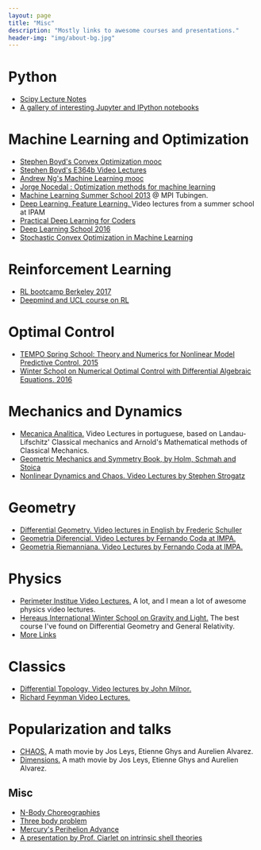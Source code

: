 ```yaml
---
layout: page
title: "Misc"
description: "Mostly links to awesome courses and presentations."
header-img: "img/about-bg.jpg"
---
```


Python
=================

* [Scipy Lecture Notes](http://www.scipy-lectures.org/index.html)
* [A gallery of interesting Jupyter and IPython notebooks](https://github.com/jupyter/jupyter/wiki/A-gallery-of-interesting-Jupyter-and-IPython-Notebooks)

Machine Learning and Optimization
=================
* [Stephen Boyd's Convex Optimization mooc](https://lagunita.stanford.edu/courses/Engineering/CVX101/Winter2014/about)
* [Stephen Boyd's E364b Video Lectures](http://stanford.edu/class/ee364b/videos.html)
* [Andrew Ng's Machine Learning mooc](https://www.coursera.org/learn/machine-learning)
* [Jorge Nocedal : Optimization methods for machine learning](https://www.youtube.com/watch?v=dY249vF0Pps&list=PLHyI3Fbmv0SdzMHAy0aN59oYnLy5vyyTA&index=35)
* [Machine Learning Summer School 2013](https://www.youtube.com/playlist?list=PLqJm7Rc5-EXFv6RXaPZzzlzo93Hl0v91E) @ MPI Tubingen.
* [Deep Learning, Feature Learning. ](https://www.youtube.com/playlist?list=PLHyI3Fbmv0SdzMHAy0aN59oYnLy5vyyTA) Video lectures from a summer school at IPAM
* [Practical Deep Learning for Coders](http://course.fast.ai/index.html)
* [Deep Learning School 2016](https://www.youtube.com/playlist?list=PLrAXtmErZgOfMuxkACrYnD2fTgbzk2THW)
* [Stochastic Convex Optimization in Machine Learning](https://www.youtube.com/playlist?list=PLo4jXE-LdDTTR8sH8rJindqSX9IeobHE-)

Reinforcement Learning
=================
* [RL bootcamp Berkeley 2017](https://sites.google.com/view/deep-rl-bootcamp/lectures)
* [Deepmind and UCL course on RL](http://www0.cs.ucl.ac.uk/staff/d.silver/web/Teaching.html)

Optimal Control
=================

* [TEMPO Spring School: Theory and Numerics for Nonlinear Model Predictive Control. 2015](http://www.syscop.de/event/tempo-spring-school)
* [Winter School on Numerical Optimal Control with Differential Algebraic Equations. 2016](http://www.syscop.de/teaching/ws2015/nocdae)

Mechanics and Dynamics
=================
* [Mecanica Analitica.](https://www.youtube.com/user/MecanicaAnaliticaUFF/playlists) Video Lectures in portuguese, based on Landau-Lifschitz' Classical mechanics and Arnold's Mathematical methods of Classical Mechanics. 
* [Geometric Mechanics and Symmetry Book, by Holm, Schmah and Stoica](http://wwwf.imperial.ac.uk/~dholm/classnotes/GMS-FinalMar09.pdf)
* [Nonlinear Dynamics and Chaos. Video Lectures by Stephen Strogatz](https://www.youtube.com/playlist?list=PLbN57C5Zdl6j_qJA-pARJnKsmROzPnO9V)


Geometry
=================

* [Differential Geometry. Video lectures in English by Frederic Schuller](https://www.youtube.com/playlist?list=PLFeEvEPtX_0S6vxxiiNPrJbLu9aK1UVC_)
* [Geometria Diferencial. Video Lectures by Fernando Coda at IMPA.](http://video.impa.br/index.php?page=mestrado-2013-geometria-diferencial) 
* [Geometria Riemanniana. Video Lectures by Fernando Coda at IMPA.](https://www.youtube.com/playlist?list=PLo4jXE-LdDTR0ARuuTqJcGLFk1bKyHEY7)

Physics
=================
* [Perimeter Institue Video Lectures.](http://www.perimeterinstitute.ca/training/perimeter-scholars-international/lectures/2014/2015-psi-lectures) A lot, and I mean a lot of awesome physics video lectures.
* [Hereaus International Winter School on Gravity and Light.](https://www.youtube.com/channel/UCUHKG3S9N_QeIE2jQXd2-VQ/playlists) The best course I've found on Differential Geometry and General Relativity.
* [More Links](http://www.infocobuild.com/education/audio-video-courses/physics/physics.html)



Classics
=================
* [Differential Topology, Video lectures by John Milnor.](https://www.youtube.com/watch?v=1LwkljjLBns&list=PLelIK3uylPMFHC6Xny11XFXgwwtv9_PO3)
* [Richard Feynman Video Lectures.](http://www.vega.org.uk/video/subseries/8)

Popularization and talks
=================
* [CHAOS.](http://www.chaos-math.org/en)  A math movie by Jos Leys, Etienne Ghys and Aurelien Alvarez.
* [Dimensions.](https://www.youtube.com/watch?list=PL3C690048E1531DC7&v=6cpTEPT5i0A) A math movie by Jos Leys, Etienne Ghys and Aurelien Alvarez.



Misc
-----------------
* [N-Body Choreographies](http://gminton.org/#choreo)
* [Three body problem](http://media4.obspm.fr/public/M2R/cours/chapitre3/souschapitre3/section1/INTRODUCTION/page1.html)
* [Mercury's Perihelion Advance](http://www.alternativephysics.org/book/MercuryPerihelion.htm)
* [A presentation by Prof. Ciarlet on intrinsic shell theories](http://videochannel.ust.hk/Watch.aspx?Video=A6AECF913634F5D5)
